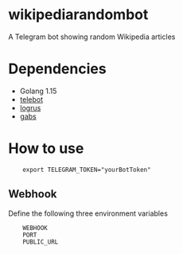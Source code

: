 # wikipediarandombot
A Telegram bot showing random Wikipedia articles

# Dependencies
* Golang 1.15
* [telebot](https://github.com/tucnak/telebot)
* [logrus](https://github.com/sirupsen/logrus)
* [gabs](github.com/Jeffail/gabs)

# How to use
```
    export TELEGRAM_TOKEN="yourBotToken"
```

## Webhook
Define the following three environment variables
```
    WEBHOOK
    PORT
    PUBLIC_URL
```